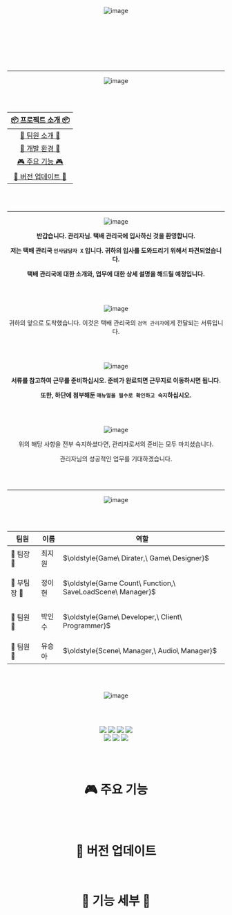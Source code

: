 <div align=center>

![image](https://github.com/user-attachments/assets/ffe12b5e-b82d-41f4-9881-b3820bd1912c)


<br><br>
<br><br>
<br><br>

* * *

![image](https://github.com/user-attachments/assets/35144830-2a37-45db-86d8-22acf102920c)

<br><br>

| [ 📦 프로젝트 소개 📦 ](#box-프로젝트-소개)|
| :---: |
| [ 🦝 팀원 소개 🦝 ](#raccoondog-팀원-소개)|
| [💼 개발 환경 💼 ](#briefcase-사용-기술-스택) |
| [🎮 주요 기능 🎮](#gmae-기술적-고민과-트러블-슈팅) |
| [🔄️ 버전 업데이트 🔄️](#update-만든-사람들) |

<br/><br/>

* * *

![image](https://github.com/user-attachments/assets/cc743649-d247-4754-9dbc-c9f35fe7f2b7)

**반갑습니다. 관리자님. 택배 관리국에 입사하신 것을 환영합니다.**

**저는 택배 관리국 ``인사담당자 X`` 입니다. 귀하의 입사를 도와드리기 위해서 파견되었습니다.**            

**택배 관리국에 대한 소개와, 업무에 대한 상세 설명을 해드릴 예정입니다.**

<br><br>

![image](https://github.com/user-attachments/assets/7395ff96-7e85-457c-bd76-a6beed3d045e)

귀하의 앞으로 도착했습니다. 이것은 택배 관리국의 ``검역 관리자``에게 전달되는 서류입니다.

<br><br>

![image](https://github.com/user-attachments/assets/70c1a4cb-008e-4154-99a4-db2448e6db88)

**서류를 참고하여 근무를 준비하십시오. 준비가 완료되면 근무지로 이동하시면 됩니다.**

**또한, 하단에 첨부해둔 ``매뉴얼을 필수로 확인하고 숙지``하십시오.**

<br><br>

![image](https://github.com/user-attachments/assets/2a908700-872b-4bf8-b911-72e12b35b8ea)

위의 해당 사항을 전부 숙지하셨다면, 관리자로서의 준비는 모두 마치셨습니다.

관리자님의 성공적인 업무를 기대하겠습니다.

<br/><br/>

* * *

![image](https://github.com/user-attachments/assets/9a867d1e-9a73-4742-ab47-d4ee77acfc10)

<br/><br/>

|팀원|이름|역할|
|------|---|---|
|🦁 팀장 🦁|최지원|<p>$\oldstyle{Game\ Dirater,\ Game\ Designer}$</p>|
|🐰 부팀장 🐰|정이현|<p>$\oldstyle{Game Count\ Function,\ SaveLoadScene\ Manager}$</p>|
|🦉 팀원 🦉|박인수|<p>$\oldstyle{Game\ Developer,\ Client\ Programmer}$</p>|
|🐤 팀원 🐤|유승아|<p>$\oldstyle{Scene\ Manager,\ Audio\ Manager}$</p>|

<br/><br/>
 
![image](https://github.com/user-attachments/assets/b93c88fe-e0d5-4ef9-8b74-fac46aaede77)

<br/><br/>

<img src="https://img.shields.io/badge/unity-%23000000.svg?style=flat&logo=unity&logoColor=white"/>
<img src="https://img.shields.io/badge/c%23-%23239120.svg?style=flat&logo=c-sharp&logoColor=white"/>
<img src="https://img.shields.io/badge/AdobePhotoshop-%31A8FF1?style=flat&logo=AdobePhotoshop&logoColor=white"/>
<img src="https://img.shields.io/badge/VisualStudio2022-%7239B3.svg?style=flat&logo=VisualStudio2022&logoColor=white"/>

<br/>
<img src="https://img.shields.io/badge/Notion-000000?style=flat&logo=notion&logoColor=white"/>
<img src="https://img.shields.io/badge/Slack-%4A154B?style=flat&logo=slack&logoColor=white"/>
<img src="https://img.shields.io/badge/Canva-00C4CC?style=flat&logo=canva&logoColor=white"/>



<br/><br/>
 
# 🎮 주요 기능

   
<br/><br/>

# 💫 버전 업데이트 

<br/>

# 🌲 기능 세부 🌲

